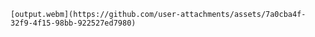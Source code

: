 `
[output.webm](https://github.com/user-attachments/assets/7a0cba4f-32f9-4f15-98bb-922527ed7980)
`


<!--
**CookieCodeio/CookieCodeio** is a ✨ _special_ ✨ repository because its `README.md` (this file) appears on your GitHub profile.

Here are some ideas to get you started:
[![Typing SVG](https://readme-typing-svg.demolab.com?font=Inter&weight=800&pause=1000&color=FFFFFF&repeat=false&width=435&lines=Im+Vaagishwar+%F0%9F%91%8B)](https://git.io/typing-svg)
- 🔭 I’m currently working on ...
- 🌱 I’m currently learning ...
- 👯 I’m looking to collaborate on ...
- 🤔 I’m looking for help with ...
- 💬 Ask me about ...
- 📫 How to reach me: ...
- 😄 Pronouns: ...
- ⚡ Fun fact: ...
-->
